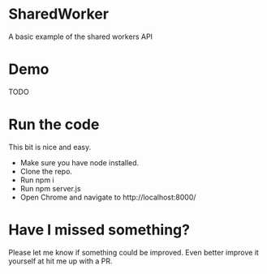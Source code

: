 # SharedWorker
A basic example of the shared workers API

# Demo
TODO

# Run the code
This bit is nice and easy.

* Make sure you have node installed. 
* Clone the repo.
* Run npm i 
* Run npm server.js
* Open Chrome and navigate to http://localhost:8000/


# Have I missed something?
Please let me know if something could be improved. Even better improve it yourself at hit me up with a PR.